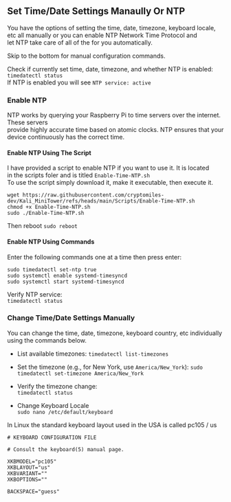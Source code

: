 

## Set Time/Date Settings Manaully Or NTP  

You have the options of setting the time, date, timezone, keyboard locale, etc all manually or you can enable NTP Network Time Protocol and   
let NTP take care of all of the for you automatically.  

Skip to the bottom for manual configuration commands.  

Check if currently set time, date, timezone, and whether NTP is enabled:  
`timedatectl status`  
If NTP is enabled you will see `NTP service: active`


### Enable NTP  

NTP works by querying your Raspberry Pi to time servers over the internet. These servers   
provide highly accurate time based on atomic clocks. NTP ensures that your device continuously has the correct time.    

#### Enable NTP Using The Script  

I have provided a script to enable NTP if you want to use it.   It is located  
in the scripts foler and is titled `Enable-Time-NTP.sh`  
To use the script simply download it, make it executable, then execute it.  
```
wget https://raw.githubusercontent.com/cryptomiles-dev/Kali_MiniTower/refs/heads/main/Scripts/Enable-Time-NTP.sh
chmod +x Enable-Time-NTP.sh
sudo ./Enable-Time-NTP.sh
```
Then reboot `sudo reboot`  

#### Enable NTP Using Commands  

Enter the following commands one at a time then press enter:  

```
sudo timedatectl set-ntp true
sudo systemctl enable systemd-timesyncd
sudo systemctl start systemd-timesyncd
```

Verify NTP service:  
`timedatectl status`  

### Change Time/Date Settings Manually  

You can change the time, date, timezone, keyboard country, etc individually using the commands below.  

- List available timezones:
`timedatectl list-timezones`
- Set the timezone (e.g., for New York, use `America/New_York`):
`sudo timedatectl set-timezone America/New_York`
- Verify the timezone change:  
`timedatectl status`  

- Change Keyboard Locale  
`sudo nano /etc/default/keyboard`

In Linux the standard keyboard layout used in the USA is called pc105 / us  

```
# KEYBOARD CONFIGURATION FILE

# Consult the keyboard(5) manual page.

XKBMODEL="pc105"
XKBLAYOUT="us"
XKBVARIANT=""
XKBOPTIONS=""

BACKSPACE="guess"
```

